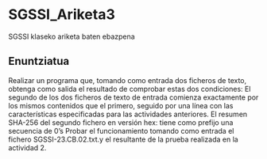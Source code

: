 # SGSSI_Ariketa3
SGSSI klaseko ariketa baten ebazpena

## Enuntziatua
Realizar un programa que, tomando como entrada dos ficheros de texto, obtenga como salida el resultado de comprobar estas dos condiciones:
El segundo de los dos ficheros de texto de entrada comienza exactamente por los mismos contenidos que el primero, seguido por una línea con las características especificadas para las actividades anteriores.
El resumen SHA-256 del segundo fichero en versión hex: tiene como prefijo una secuencia de 0’s
Probar el funcionamiento tomando como entrada el fichero SGSSI-23.CB.02.txt.y el resultante de la prueba realizada en la actividad 2.
